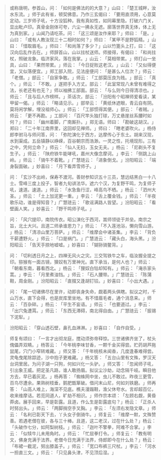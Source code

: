 
> 或称唐明，参首山，问：​「如何是佛法的的大意？​」山曰：​「楚王城畔，汝水东流。​」师于此有省，顿契佛意。乃作三玄偈曰：​「要用直须用，心意莫定动。三岁师子吼，十方没狐种。我有真如性，如同幕里隐。打破六门关，显出毗卢印。真骨金刚体可夸，六尘一拂永无遮。廓落世界真无体，体上无为真到家。​」山闻乃请吃茶。问：​「这三颂是汝作来耶？​」师曰：​「是。​」山曰：​「或有人教汝现三十二相时如何？​」师曰：​「某甲不是野狐精。​」山曰：​「惜取眉毛。​」师曰：​「和尚落了多少？​」山以竹篦头上打，曰：​「这汉向后乱作去在。​」师辞首山，山以拄杖送师。师接得，有偈曰：​「和尚拄杖，照破龙象。临济家风，落在我掌。​」山云：​「莫相带累。​」师打山一坐具，山曰：​「果然带累。​」师云：​「今日捉败这老汉。​」山云：​「又似得便宜，又似落便宜。​」郑工部入院，见法座便问：​「是甚么人位次？​」师云：​「老僧。​」部云：​「自家争敢。​」师云：​「工部莫压良为贱。​」部云：​「真个。​」师云：​「不敢。​」遂把手入方丈。部云：​「此室常现八未曾有难得之法，长老还有也无？​」师以袖拂工部面。部云：​「与么则今日得清凉也。​」师云：​「且与后人作榜样。​」茶话次，部云：​「汾阳有个昭禅师爱看读，某甲留一偈。​」师云：​「略请见示。​」部举云：​「黄纸休遮眼，青云自有阴。莫将闲学解，埋没祖师心。​」师云：​「工部惯得其便。​」部云：​「者贼。​」师云：​「更不再勘。​」工部问：​「百尺竿头独打球，万丈悬崖丝系腰时如何？​」师曰：​「幽州着脚，广南厮扑。​」郑无语。师曰：​「勘破这胡汉。​」郑曰：​「二十年江南界里，这回却见禅师。​」师曰：​「瞎老婆吹火。​」杨侍郎李驸马与师问答，问：​「弥陀演化于西方，达摩传心于东土。胡来汉现，水到渠成。五岳镇静以峥嵘，百谷朝宗而浩渺。一灵之性，托境现形。三有之中，凭何立命？​」师云：​「仙人无妇，玉女无夫。​」杨云：​「尼剃头不复生子。​」师云：​「陕府铁牛能哮吼，嘉州大像念摩诃。​」李云：​「侧跳上山岭。​」师云：​「骑牛不着靴。​」广慧琏云：​「进象倒戈。​」汾阳昭云：​「端身裂面破。​」妙喜曰：​「月下看弄雪师子。​」

> 问：​「玄沙不出岭，保寿不渡河。善财参知识五十三员，慧远结黑白一十八士。雪峰三度上投子，智者九旬讲法华。遮六个汉，为复野干鸣，为复师子吼，速道。速道。​」师云：​「水急鱼行涩，峰高鸟不栖。​」杨云：​「泗州大圣。​」师云：​「土上加泥更一重。​」李云：​「舌上覆金钱。​」师云：​「半夜歌乐动，谁是得知音？​」广慧琏云：​「歌谣满路人皆望。​」汾阳昭云：​「看壁画人笑。​」妙喜云：​「野干鸣师子吼。​」

> 问：​「风穴提印，南院传衣。昭公演化于西河，嵩师领徒于并垒。南宗之旨，北土大兴。且道二师承谁恩力？​」师云：​「不入莲池浴，懒向雪山游。​」杨云：​「清凉山里万菩萨。​」师云：​「维摩会中诸圣集。​」李云：​「背负干薪遭野火。​」师云：​「口是祸门。​」广慧涟云：​「藏头白，海头黑。​」汾阳昭云：​「告天手捺地嘘嘘。​」妙喜曰：​「猢狲骑鳖背。​」

> 问：​「切利透日月之上，四禅无风火之灾。三交驾铁牛之车，临汝握全提之印。猕猴有一面古镜，狸奴有万里神光。直下承当，是何人也？​」师云：​「朝看东南，暮看西北。​」杨云：​「狸奴白牯却知有。​」师云：​「淹杀家头蒿。​」李云：​「月里煮油铛。​」师云：​「石人腰带。​」广慧琏云：​「陈蒲鞋，周金刚。​」汾阳昭云：​「直掇又逢胡钉铰。​」妙喜曰：​「小出大遇。​」

> 问：​「尾一切诸佛尽在里许，动即丧身失命，觑着两头俱瞎。拟议之时，千山万水，直下会得，也是炭库里坐地。有不惜眉毛者，通个消息来。​」师云：​「百杂碎。​」杨云：​「平生不妄语。​」师云：​「也要道过。​」李云：​「出穴兔遭罥。​」师云：​「东西无滞碍，南北得自由。​」广慧琏云：​「振锡下泥犁。​」

> 汾阳昭云：​「穿山透石壁，鼻孔血淋淋。​」妙喜曰：​「自作自受。​」

> 师复有颂曰：​「一言才出彻龙庭，搅动须弥帝释惊。三世诸佛齐坐了，杖头傀儡弄双睛。​」杨答云：​「今年桃李味甘香，一颗千金买得尝。贮药胡芦拖鼠尾，穴门小窄转难藏。​」师又答：​「千年桃核未闻香，几度逢春难得尝。灵龟曳尾除踪迹，沙中抱子更难藏。​」杨又答：​「五台山里有文殊，罗汉天台洞里居。为问子湖一只狗，何如兴化一头驴。​」师又答：​「忽闻师子吼，引出象王威。把定圣凡路，谁人敢扬眉。拟议尘沙劫，动念隔千岐。瞬目他方去，早已着灰泥。​」杨再答：​「蜘蛛网中坐，虫儿不敢过。昨夜三更雪，百鸟尽遭余。果熟树枝垂，鹅肥甑箪破。借问末山尼，何如刘铁磨。​」师再答：​「山高人难上，海深不见底。樵夫漫蹋鞋，渔父休夸水。言却超百亿，收来维摩诘。若觅同道人，旷劫不相识。​」师作宗本颂：​「左顾右觑，黄昏莽卤。展手回来，早是彰露。且道，作么生是彰露底句？​」杨云：​「正杀人时努出头。​」师云：​「两脚捎空手叉胸。​」李云：​「左须右发隐文章。​」师云：​「名利已彰天下去，丫头女子倒骑牛。​」师复云：​「维摩一默，文殊赞善。若遇老僧在彼，各与三十棒。且道，这二老汉，过在什么处？​」杨云：​「头破作七分，如阿梨树枝。​」师云：​「迦叶不擎拳，阿难不合掌。​」李云：​「似犊牛儿未用角时。​」师云：​「忙屈拳打令。​」师复云：​「教有明文，佛身充满于法界。老僧今日充满于法界，侍郎即今在什么处？​」杨云：​「布裙一截泥，努出膝盖子。​」师云：​「宽口布裤三尺杖。​」李云：​「河水一担直三文。​」师云：​「只见鼻头津，不见顶后湿。​」
